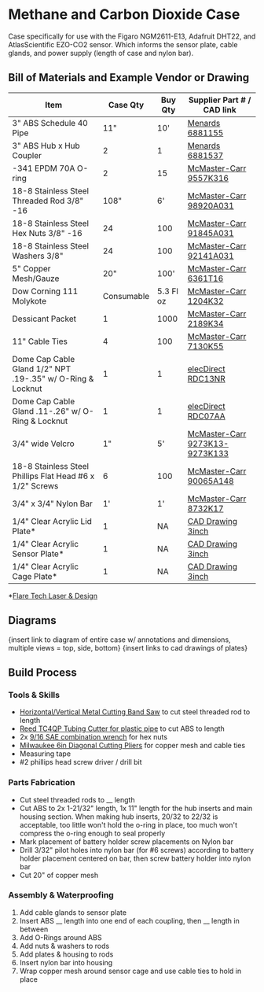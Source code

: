 # Methane and Carbon Dioxide Case

Case specifically for use with the Figaro NGM2611-E13, Adafruit DHT22, and AtlasScientific EZO-CO2 sensor.  Which informs the sensor plate, cable glands, and power supply (length of case and nylon bar).

## Bill of Materials and Example Vendor or Drawing

[columns? availability, manufacturer part number, manufacturer, notes]: #
[comment test]: #

| Item                                                       | Case Qty   | Buy Qty   |  Supplier Part # / CAD link |
| ---------------------------------------------------------- | ---------- | --------- |  -------------------------- |
| 3" ABS Schedule 40 Pipe                                    | 11"        | 10'       | [Menards 6881155 ](https://www.menards.com/main/plumbing/pipe-fittings/abs-pipe-fittings/10-abs-sch-40-plain-end-cellular-core-dwv-pipe/abs033000600hc/p-1444426392509-c-8562.htm) |
| 3" ABS Hub x Hub Coupler                                   | 2          | 1         | [Menards 6881537 ](https://www.menards.com/main/plumbing/pipe-fittings/abs-pipe-fittings/nibco-reg-hub-abs-dwv-coupling/i00975h/p-1444449159767-c-8562.htm) |
| -341 EPDM 70A O-ring                                       | 2          | 15        | [McMaster-Carr 9557K316](https://www.mcmaster.com/9557K316/) |
| 18-8 Stainless Steel Threaded Rod 3/8" -16                 | 108"       | 6'        | [McMaster-Carr 98920A031](https://www.mcmaster.com/98920A031/) |
| 18-8 Stainless Steel Hex Nuts 3/8" -16                     | 24         | 100       | [McMaster-Carr 91845A031](https://www.mcmaster.com/91845A031/) |
| 18-8 Stainless Steel Washers 3/8"                          | 24         | 100       | [McMaster-Carr 92141A031](https://www.mcmaster.com/92141A031/) |
| 5" Copper Mesh/Gauze                                       | 20"        | 100'      | [McMaster-Carr 6361T16 ](https://www.mcmaster.com/6361T16/) |
| Dow Corning 111 Molykote                                   | Consumable | 5.3 Fl oz | [McMaster-Carr 1204K32](https://www.mcmaster.com/1204K32/) |
| Dessicant Packet                                           | 1          | 1000      | [McMaster-Carr 2189K34](https://www.mcmaster.com/2189K34/) |
| 11" Cable Ties                                             | 4          | 100       | [McMaster-Carr 7130K55](https://www.mcmaster.com/7130K55/) |
| Dome Cap Cable Gland 1/2" NPT .19-.35" w/ O-Ring & Locknut | 1          | 1         | [elecDirect RDC13NR](https://www.elecdirect.com/cord-grips-strain-relief/cable-glands/dome-cap-cable-gland-1-2-npt-19-35-black-complete-with-o-ring-locknut) |
| Dome Cap Cable Gland .11-.26" w/ O-Ring & Locknut          | 1          | 1         | [elecDirect RDC07AA](https://www.elecdirect.com/cord-grips-strain-relief/cable-glands/dome-cap-cable-gland-pg7-11-26-black-complete-with-o-ring-locknut) |
| 3/4" wide Velcro                                           | 1"         | 5'        | [McMaster-Carr 9273K13-9273K133](https://www.mcmaster.com/9273K13-9273K133/) |
| 18-8 Stainless Steel Phillips Flat Head #6 x 1/2" Screws   | 6          | 100       | [McMaster-Carr 90065A148](https://www.mcmaster.com/90065A148/) |
| 3/4" x 3/4" Nylon Bar                                      | 1'         | 1'        | [McMaster-Carr 8732K17](https://www.mcmaster.com/8732K17/) |
| 1/4" Clear Acrylic Lid Plate*                              | 1          | NA        | [CAD Drawing 3inch](https://github.com/rrivirr/sonde/tree/master/panels) |
| 1/4" Clear Acrylic Sensor Plate*                           | 1          | NA        | [CAD Drawing 3inch](https://github.com/rrivirr/sonde/tree/master/panels) |
| 1/4" Clear Acrylic Cage Plate*                             | 1          | NA        | [CAD Drawing 3inch](https://github.com/rrivirr/sonde/tree/master/panels) |

*[Flare Tech Laser & Design](https://flaretechlaser.com/)

## Diagrams

{insert link to diagram of entire case w/ annotations and dimensions, multiple views = top, side, bottom}
{insert links to cad drawings of plates}

## Build Process

### Tools & Skills

- [Horizontal/Vertical Metal Cutting Band Saw](https://www.harborfreight.com/horizontal-vertical-metal-cutting-bandsaw-93762.html) to cut steel threaded rod to length 
- [Reed TC4QP Tubing Cutter for plastic pipe](https://www.reedmfgco.com/en/products/plastic-pipe-tools/quick-release-tubing-cutters-for-plastic-pipe/tc4qp/) to cut ABS to length
- 2x [9/16 SAE combination wrench](https://www.mcmaster.com/56255A34/) for hex nuts
- [Milwaukee 6in Diagonal Cutting Pliers](https://www.milwaukeetool.com/Products/Hand-Tools/Pliers/Diagonal-Cutters/48-22-6106) for copper mesh and cable ties
- Measuring tape
- #2 phillips head screw driver / drill bit

### Parts Fabrication

- Cut steel threaded rods to __ length
- Cut ABS to 2x 1-21/32" length, 1x 11" length for the hub inserts and main housing section. When making hub inserts, 20/32 to 22/32 is acceptable, too little won't hold the o-ring in place, too much won't compress the o-ring enough to seal properly
- Mark placement of battery holder screw placements on Nylon bar
- Drill 3/32" pilot holes into nylon bar (for #6 screws) according to battery holder placement centered on bar, then screw battery holder into nylon bar
- Cut 20" of copper mesh

### Assembly & Waterproofing

1. Add cable glands to sensor plate
2. Insert ABS __ length into one end of each coupling, then __ length in between
3. Add O-Rings around ABS
4. Add nuts & washers to rods
5. Add plates & housing to rods
6. Insert nylon bar into housing
8. Wrap copper mesh around sensor cage and use cable ties to hold in place